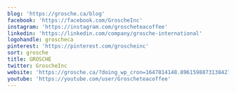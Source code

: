 ```yaml
---
blog: 'https://grosche.ca/blog'
facebook: 'https://facebook.com/GroscheInc'
instagram: 'https://instagram.com/groscheteacoffee'
linkedin: 'https://linkedin.com/company/grosche-international'
logohandle: groscheca
pinterest: 'https://pinterest.com/groscheinc'
sort: grosche
title: GROSCHE
twitter: GroscheInc
website: 'https://grosche.ca/?doing_wp_cron=1647814148.8961598873138427734375'
youtube: 'https://youtube.com/user/Groscheteacoffee'
---
```

